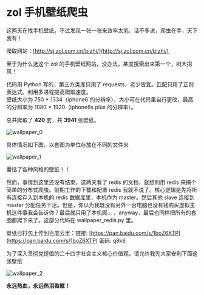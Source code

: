 # zol 手机壁纸爬虫

这两天在找手机壁纸，不过发现一张一张来效率太低。话不多说，爬虫在手，天下我有！  

爬取网站：[http://sj.zol.com.cn/bizhi/](http://sj.zol.com.cn/bizhi/)  

至于为什么选这个 zol 的手机壁纸网站，没办法，某度搜索出来第一个，树大招风！  

代码用 Python 写的，第三方类库只用了 requests，老少皆宜。匹配只用了正则表达式。利用多进程提高爬取速度。  
壁纸大小为 750 * 1334（iphone6 的分辨率），大小可在代码里自行更改，最高的分辨率为 1080 * 1920（iphone6s plus 的分辨率）。  

总共爬取了 **420** 套，共 **3941** 张壁纸。  

![wallpaper_0](https://github.com/chenjiandongx/wallpaper/blob/master/images/wallpaper_0.png)  

具体情况如下图，以套图为单位存放在不同的文件夹  

![wallpaper_1](https://github.com/chenjiandongx/wallpaper/blob/master/images/wallpaper_1.png)  

囊括了各种风格的壁纸！！

然而，事情到这里还没有结束。这两天看了 redis 的文档，就想利用 redis 来搞个简单的分布式爬虫。前期工作的下载和配置 redis 我就不说了。核心逻辑是先将所有连接存入到本机的 redis 数据库里，本机作为 master。然后其他 slave 连接到 master 分配任务干活。但是，你以为我既没有另外一台电脑也没有钱购买虚拟主机这件事我会告诉你？最后就只用了本机爬...  ，anyway，最后也同样把所有的套图都爬下来了。这部分代码在 wallpaper_redis.py 里。  

壁纸已打包上传到百度云里：链接: [https://pan.baidu.com/s/1boZ6XTP](https://pan.baidu.com/s/1boZ6XTP) 密码: q8k6  

为了深入贯彻党提倡的二十四字社会主义核心价值观，请允许我先大家安利下面这张壁纸  

![wallpaper_2](https://github.com/chenjiandongx/wallpaper/blob/master/images/wallpaper_2.jpg)  


**永远热血，永远热泪盈眶！**

